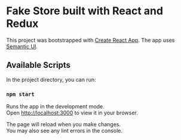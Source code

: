 # Fake Store built with React and Redux

This project was bootstrapped with [Create React App](https://github.com/facebook/create-react-app). The app uses [Semantic UI](https://react.semantic-ui.com/).

## Available Scripts

In the project directory, you can run:

### `npm start`

Runs the app in the development mode.\
Open [http://localhost:3000](http://localhost:3000) to view it in your browser.

The page will reload when you make changes.\
You may also see any lint errors in the console.
